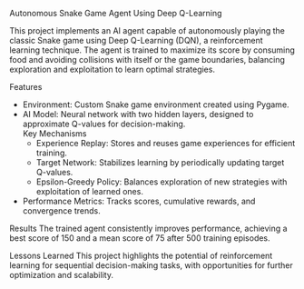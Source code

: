 Autonomous Snake Game Agent Using Deep Q-Learning

This project implements an AI agent capable of autonomously playing the classic Snake game using Deep Q-Learning (DQN), a reinforcement learning technique. The agent is trained to maximize its score by consuming food and avoiding collisions with itself or the game boundaries, balancing exploration and exploitation to learn optimal strategies.

Features  
- Environment: Custom Snake game environment created using Pygame.  
- AI Model: Neural network with two hidden layers, designed to approximate Q-values for decision-making.  
Key Mechanisms  
  - Experience Replay: Stores and reuses game experiences for efficient training.  
  - Target Network: Stabilizes learning by periodically updating target Q-values.  
  - Epsilon-Greedy Policy: Balances exploration of new strategies with exploitation of learned ones.  
- Performance Metrics: Tracks scores, cumulative rewards, and convergence trends.  

Results
The trained agent consistently improves performance, achieving a best score of 150 and a mean score of 75 after 500 training episodes. 

Lessons Learned 
This project highlights the potential of reinforcement learning for sequential decision-making tasks, with opportunities for further optimization and scalability.

